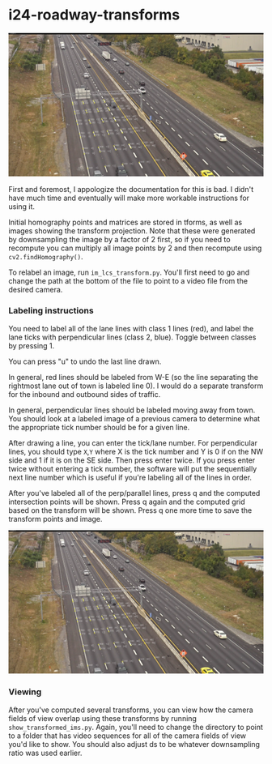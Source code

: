 # i24-roadway-transforms

![](tform/p1c1_im_lmcs_transform_points.png)

First and foremost, I appologize the documentation for this is bad. I didn't have much time and eventually will make more workable instructions for using it. 

Initial homography points and matrices are stored in tforms, as well as images showing the transform projection. Note that these were generated by downsampling the image by a factor of 2 first, so if you need to recompute you can multiply all image points by 2 and then recompute using `cv2.findHomography()`.

To relabel an image, run `im_lcs_transform.py`. You'll first need to go and change the path at the bottom of the file to point to a video file from the desired camera.

### Labeling instructions
You need to label all of the lane lines with class 1 lines (red), and label the lane ticks with perpendicular lines (class 2, blue). Toggle between classes by pressing 1.

You can press "u" to undo the last line drawn.

In general, red lines should be labeled from W-E (so the line separating the rightmost lane out of town is labeled line 0). I would do a separate transform for the inbound and outbound sides of traffic.

In general, perpendicular lines should be labeled moving away from town. You should look at a labeled image of a previous camera to determine what the appropriate tick number should be for a given line.

After drawing a line, you can enter the tick/lane number. For perpendicular lines, you should type `X`,`Y` where X is the tick number and Y is 0 if on the NW side and 1 if it is on the SE side. Then press enter twice. If you press enter twice without entering a tick number, the software will put the sequentially next line number which is useful if you're labeling all of the lines in order.

After you've labeled all of the perp/parallel lines, press q and the computed intersection points will be shown. Press q again and the computed grid based on the transform will be shown. Press q one more time to save the transform points and image.

![](tform/p1c1_im_lmcs_transform_points.png)


### Viewing
After you've computed several transforms, you can view how the camera fields of view overlap using these transforms by running `show_transformed_ims.py`. Again, you'll need to change the directory to point to a folder that has video sequences for all of the camera fields of view you'd like to show. You should also adjust ds to be whatever downsampling ratio was used earlier.

